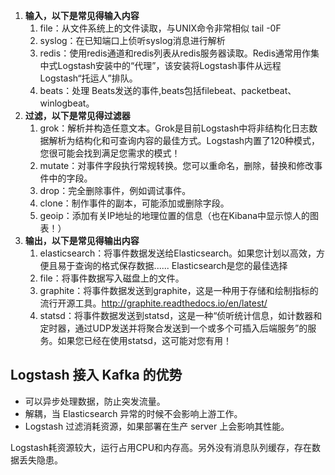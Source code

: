 1. **输入，以下是常见得输入内容**
   1) file：从文件系统上的文件读取，与UNIX命令非常相似 tail -0F
   2) syslog：在已知端口上侦听syslog消息进行解析
   3) redis：使用redis通道和redis列表从redis服务器读取。Redis通常用作集中式Logstash安装中的“代理”，该安装将Logstash事件从远程Logstash“托运人”排队。
   4) beats：处理 Beats发送的事件,beats包括filebeat、packetbeat、winlogbeat。
2. **过滤，以下是常见得过滤器**
   1) grok：解析并构造任意文本。Grok是目前Logstash中将非结构化日志数据解析为结构化和可查询内容的最佳方式。Logstash内置了120种模式，您很可能会找到满足您需求的模式！
   2) mutate：对事件字段执行常规转换。您可以重命名，删除，替换和修改事件中的字段。
   3) drop：完全删除事件，例如调试事件。
   4) clone：制作事件的副本，可能添加或删除字段。
   5) geoip：添加有关IP地址的地理位置的信息（也在Kibana中显示惊人的图表！）
3. **输出，以下是常见得输出内容**
   1) elasticsearch：将事件数据发送给Elasticsearch。如果您计划以高效，方便且易于查询的格式保存数据...... Elasticsearch是您的最佳选择
   2) file：将事件数据写入磁盘上的文件。
   3) graphite：将事件数据发送到graphite，这是一种用于存储和绘制指标的流行开源工具。http://graphite.readthedocs.io/en/latest/
   4) statsd：将事件数据发送到statsd，这是一种“侦听统计信息，如计数器和定时器，通过UDP发送并将聚合发送到一个或多个可插入后端服务”的服务。如果您已经在使用statsd，这可能对您有用！

## Logstash 接入 Kafka 的优势

* 可以异步处理数据，防止突发流量。
* 解耦，当 Elasticsearch 异常的时候不会影响上游工作。
* Logstash 过滤消耗资源，如果部署在生产 server 上会影响其性能。

Logstash耗资源较大，运行占用CPU和内存高。另外没有消息队列缓存，存在数据丢失隐患。